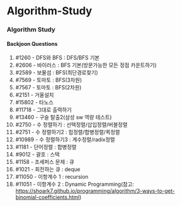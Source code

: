 # Algorithm-Study
### Algorithm Study

#### Backjoon Questions
1. \#1260 - DFS와 BFS : DFS/BFS 기본
2. \#2606 - 바이러스 : BFS 기본(방문가능한 모든 정점 카운트하기)
3. \#2589 - 보물섬 : BFS(최단경로찾기)
4. \#7569 - 토마토 : BFS(3차원)
5. \#7567 - 토마토 : BFS(2차원)
6. \#2151 - 거울설치
7. \#15802 - 타노스
8. \#11718 - 그대로 출력하기
9. \#13460 - 구슬 탈출2(삼성 sw 역량 테스트)
10. \#2750 - 수 정렬하기 : 선택정렬/삽입정렬/버블정렬
11. \#2751 - 수 정렬하기2 : 힙정렬/합병정렬/퀵정렬
12. \#10989 - 수 정렬하기3 : 계수정렬/radix정렬
13. \#1181 - 단어정렬 : 합병정렬
14. \#9012 - 괄호 : 스택
15. \#1158 - 조세퍼스 문제 : 큐
16. \#1021 - 회전하는 큐 : deque
17. \#11050 - 이항계수 1 : recursion
18. \#11051 - 이항계수 2 : Dynamic Programming(참고: https://shoark7.github.io/programming/algorithm/3-ways-to-get-binomial-coefficients.html) 